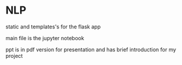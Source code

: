 # NLP
static and templates's for the flask app


main file is the jupyter notebook


ppt is in pdf version for presentation and has brief introduction for my project
